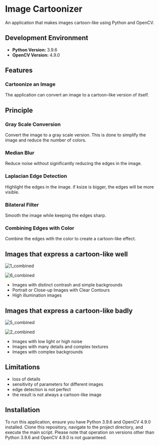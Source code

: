 # Image Cartoonizer

An application that makes images cartoon-like using Python and OpenCV.

## Development Environment
- **Python Version:** 3.9.6
- **OpenCV Version:** 4.9.0

## Features

### Cartoonize an Image
The application can convert an image to a cartoon-like version of itself.

## Principle

### Gray Scale Conversion
Convert the image to a gray scale version. This is done to simplify the image and reduce the number of colors.

### Median Blur
Reduce noise without significantly reducing the edges in the image.

### Laplacian Edge Detection
Highlight the edges in the image.
if ksize is bigger, the edges will be more visible.

### Bilateral Filter
Smooth the image while keeping the edges sharp.

### Combining Edges with Color
Combine the edges with the color to create a cartoon-like effect.

## Images that express a cartoon-like well

![1_combined](https://github.com/seokkkkkk/image_cartoonizer/assets/66684504/298d6e86-34d0-4e1c-9b54-4cbc99932158)

![6_combined](https://github.com/seokkkkkk/image_cartoonizer/assets/66684504/35529e59-fd4f-4754-bf74-56193aff1c13)

- Images with distinct contrash and simple backgrounds
- Portrait or Close-up Images with Clear Contours
- High illumination images


## Images that express a cartoon-like badly

![5_combined](https://github.com/seokkkkkk/image_cartoonizer/assets/66684504/33e26d82-e2b6-4b60-9004-7ef84a8dbba6)

![2_combined](https://github.com/seokkkkkk/image_cartoonizer/assets/66684504/d494ebd7-f1a6-4cff-9b99-cc0b77af1422)

- Images with low light or high noise
- Images with many details and complex textures
- Images with complex backgrounds


## Limitations
- loss of details
- sensitivity of parameters for different images
- edge detection is not perfect
- the result is not always a cartoon-like image

## Installation

To run this application, ensure you have Python 3.9.6 and OpenCV 4.9.0 installed. Clone this repository, navigate to the project directory, and execute the main script. Please note that operation on versions other than Python 3.9.6 and OpenCV 4.9.0 is not guaranteed.
